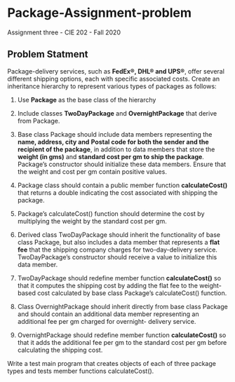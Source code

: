 # Package-Assignment-problem
Assignment three - CIE 202 - Fall 2020

## Problem Statment


Package-delivery services, such as **FedEx®, DHL® and UPS®**, offer several different shipping
options, each with specific associated costs. Create an inheritance hierarchy to represent various
types of packages as follows:
1) Use **Package** as the base class of the hierarchy
2) Include classes **TwoDayPackage** and **OvernightPackage** that derive from Package.
3) Base class Package should include data members representing the **name, address, city and**
**Postal code for both the sender and the recipient of the package**, in addition to data members
that store the **weight (in gms)** and **standard cost per gm to ship the package**. Package’s
constructor should initialize these data members. Ensure that the weight and cost per gm
contain positive values.
4) Package class should contain a public member function **calculateCost()** that returns a double
indicating the cost associated with shipping the package.
5) Package’s calculateCost() function should determine the cost by multiplying the weight by
the standard cost per gm.
6) Derived class TwoDayPackage should inherit the functionality of base class Package, but
also includes a data member that represents a **flat fee** that the shipping company charges for
two-day-delivery service. TwoDayPackage’s constructor should receive a value to initialize
this data member.
7) TwoDayPackage should redefine member function **calculateCost()** so that it computes the
shipping cost by adding the flat fee to the weight-based cost calculated by base class Package’s
calculateCost() function.
8) Class OvernightPackage should inherit directly from base class Package and should contain
an additional data member representing an additional fee per gm charged for overnight-
delivery service.

9) OvernightPackage should redefine member function **calculateCost()** so that it adds the
additional fee per gm to the standard cost per gm before calculating the shipping cost.


Write a test main program that creates objects of each of three package types and tests member
functions calculateCost().
